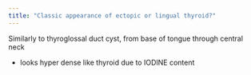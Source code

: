 ```yaml
---
title: "Classic appearance of ectopic or lingual thyroid?"
---
```

Similarly to thyroglossal duct cyst, from base of tongue through central neck
- looks hyper dense like thyroid due to IODINE content

